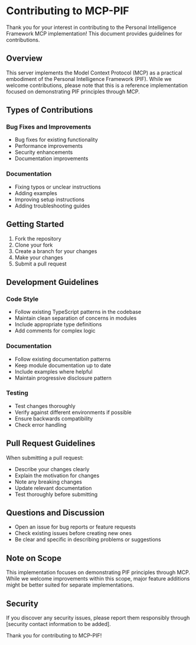 # Contributing to MCP-PIF

Thank you for your interest in contributing to the Personal Intelligence Framework MCP implementation! This document provides guidelines for contributions.

## Overview

This server implements the Model Context Protocol (MCP) as a practical embodiment of the Personal Intelligence Framework (PIF). While we welcome contributions, please note that this is a reference implementation focused on demonstrating PIF principles through MCP.

## Types of Contributions

### Bug Fixes and Improvements
- Bug fixes for existing functionality
- Performance improvements
- Security enhancements
- Documentation improvements

### Documentation
- Fixing typos or unclear instructions
- Adding examples
- Improving setup instructions
- Adding troubleshooting guides

## Getting Started

1. Fork the repository
2. Clone your fork
3. Create a branch for your changes
4. Make your changes
5. Submit a pull request

## Development Guidelines

### Code Style
- Follow existing TypeScript patterns in the codebase
- Maintain clean separation of concerns in modules
- Include appropriate type definitions
- Add comments for complex logic

### Documentation
- Follow existing documentation patterns
- Keep module documentation up to date
- Include examples where helpful
- Maintain progressive disclosure pattern

### Testing
- Test changes thoroughly
- Verify against different environments if possible
- Ensure backwards compatibility
- Check error handling

## Pull Request Guidelines

When submitting a pull request:
- Describe your changes clearly
- Explain the motivation for changes
- Note any breaking changes
- Update relevant documentation
- Test thoroughly before submitting

## Questions and Discussion

- Open an issue for bug reports or feature requests
- Check existing issues before creating new ones
- Be clear and specific in describing problems or suggestions

## Note on Scope

This implementation focuses on demonstrating PIF principles through MCP. While we welcome improvements within this scope, major feature additions might be better suited for separate implementations.

## Security

If you discover any security issues, please report them responsibly through [security contact information to be added].

Thank you for contributing to MCP-PIF!